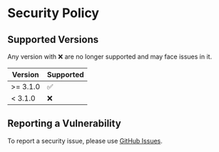 # Security Policy

## Supported Versions

Any version with :x: are no longer supported and may face issues in it.

| Version   | Supported          |
|-----------|--------------------|
| \>= 3.1.0 | :white_check_mark: |
| < 3.1.0   | :x:                |

## Reporting a Vulnerability

To report a security issue, please use [GitHub Issues](https://github.com/mac-cleanup/mac-cleanup-py/issues/new/choose).
